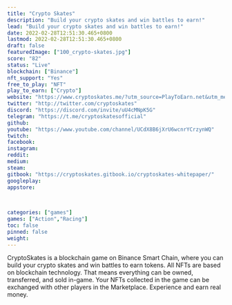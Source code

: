 ```yaml
---
title: "Crypto Skates"
description: "Build your crypto skates and win battles to earn!"
lead: "Build your crypto skates and win battles to earn!"
date: 2022-02-28T12:51:30.465+0800
lastmod: 2022-02-28T12:51:30.465+0800
draft: false
featuredImage: ["100_crypto-skates.jpg"]
score: "82"
status: "Live"
blockchain: ["Binance"]
nft_support: "Yes"
free_to_play: "NFT"
play_to_earn: ["Crypto"]
website: "https://www.cryptoskates.me/?utm_source=PlayToEarn.net&utm_medium=organic&utm_campaign=gamepage"
twitter: "http://twitter.com/cryptoskates"
discord: "https://discord.com/invite/uU4cMNpK5G"
telegram: "https://t.me/cryptoskatesofficial"
github: 
youtube: "https://www.youtube.com/channel/UCdX8B6jXrU6wcnrYCrzynWQ"
twitch: 
facebook: 
instagram: 
reddit: 
medium: 
steam: 
gitbook: "https://cryptoskates.gitbook.io/cryptoskates-whitepaper/"
googleplay: 
appstore: 

  
    
categories: ["games"]
games: ["Action","Racing"]
toc: false
pinned: false
weight: 
---
```

CryptoSkates is a blockchain game on Binance Smart Chain, where you can build your crypto skates and win battles to earn tokens. All NFTs are based on blockchain technology. That means everything can be owned, transferred, and sold in-game. Your NFTs collected in the game can be exchanged with other players in the Marketplace. Experience and earn real money.